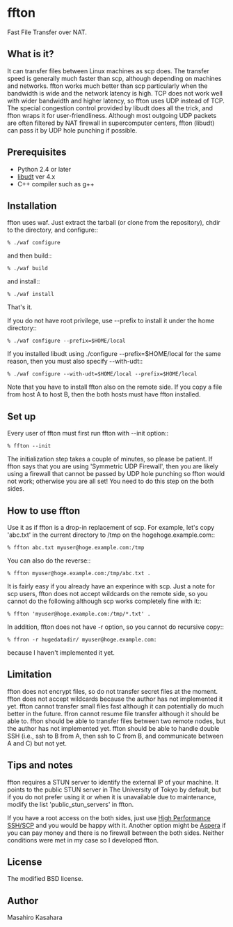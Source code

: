 ffton
=====

Fast File Transfer over NAT.

What is it?
-----------

It can transfer files between Linux machines as scp does. The transfer speed is generally much faster than scp, although depending on machines and networks. ffton works much better than scp particularly when the bandwidth is wide and the network latency is high. TCP does not work well with wider bandwidth and higher latency, so ffton uses UDP instead of TCP. The special congestion control provided by libudt does all the trick, and ffton wraps it for user-friendliness. Although most outgoing UDP packets are often filtered by NAT firewall in supercomputer centers, ffton (libudt) can pass it by UDP hole punching if possible.

Prerequisites
-------------

- Python 2.4 or later
- [libudt](http://udt.sourceforge.net/ "libudt") ver 4.x
- C++ compiler such as g++

Installation
------------

ffton uses waf. Just extract the tarball (or clone from the repository), chdir to the directory, and configure::

    % ./waf configure

and then build::

    % ./waf build
	
and install::

    % ./waf install

That's it.

If you do not have root privilege, use --prefix to install it under the home directory::

    % ./waf configure --prefix=$HOME/local

If you installed libudt using ./configure --prefix=$HOME/local for the same reason, then you must also specify --with-udt::

    % ./waf configure --with-udt=$HOME/local --prefix=$HOME/local

Note that you have to install ffton also on the remote side. If you copy a file from host A to host B, then the both hosts must have ffton installed.

Set up
------

Every user of ffton must first run ffton with --init option::

    % ffton --init
	
The initialization step takes a couple of minutes, so please be patient. If ffton says that you are using 'Symmetric UDP Firewall', then you are likely using a firewall that cannot be passed by UDP hole punching so ffton would not work; otherwise you are all set! You need to do this step on the both sides.

How to use ffton
----------------

Use it as if ffton is a drop-in replacement of scp. For example, let's copy 'abc.txt' in the current directory to /tmp on the hogehoge.example.com::

    % ffton abc.txt myuser@hoge.example.com:/tmp

You can also do the reverse::

    % ffton myuser@hoge.example.com:/tmp/abc.txt .

It is fairly easy if you already have an experince with scp. Just a note for scp users, ffton does not accept wildcards on the remote side, so you cannot do the following although scp works completely fine with it::

    % ffton 'myuser@hoge.example.com:/tmp/*.txt' .

In addition, ffton does not have -r option, so you cannot do recursive copy::

    % ffron -r hugedatadir/ myuser@hoge.example.com:
	
because I haven't implemented it yet.
	
Limitation
----------

ffton does not encrypt files, so do not transfer secret files at the moment.
ffton does not accept wildcards because the author has not implemented it yet.
ffton cannot transfer small files fast although it can potentially do much better in the future.
ffron cannot resume file transfer although it should be able to.
ffton should be able to transfer files between two remote nodes, but the author has not implemented yet.
ffton should be able to handle double SSH (i.e., ssh to B from A, then ssh to C from B, and communicate between A and C) but not yet.

Tips and notes
--------------

ffton requires a STUN server to identify the external IP of your machine. It points to the public STUN server in The University of Tokyo by default, but if you do not prefer using it or when it is unavailable due to maintenance, modify the list 'public_stun_servers' in ffton.

If you have a root access on the both sides, just use [High Performance SSH/SCP](http://www.psc.edu/networking/projects/hpn-ssh/) and you would be happy with it. Another option might be [Aspera](http://www.asperasoft.com/) if you can pay money and there is no firewall between the both sides. Neither conditions were met in my case so I developed ffton.

License
-------

The modified BSD license.

Author
------

Masahiro Kasahara


